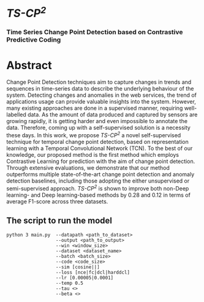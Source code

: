 # <em>TS-CP<sup>2</sup></em>
### Time Series Change Point Detection based on Contrastive Predictive Coding

# Abstract
Change Point Detection techniques aim to capture changes in trends and sequences in time-series data to describe the underlying behaviour of the system.
Detecting changes and anomalies in the web services, the trend of applications usage can provide valuable insights into the system. However, many existing approaches are done in a supervised manner, requiring well-labelled data. As the amount of data produced and captured by sensors are growing rapidly, it is getting harder and even impossible to annotate the data. Therefore, coming up with a self-supervised solution is a necessity these days. 
In this work, we propose <em>TS-CP<sup>2</sup></em> a novel self-supervised technique for temporal change point detection, based on representation learning with a Temporal Convolutional Network (TCN). To the best of our knowledge, our proposed method is the first method which employs Contrastive Learning for prediction with the aim of change point detection.
Through extensive evaluations, we demonstrate that our method outperforms multiple state-of-the-art change point detection and anomaly detection baselines, including those adopting the either unsupervised or semi-supervised approach. <em>TS-CP<sup>2</sup></em> is shown to improve both non-Deep learning- and Deep learning-based methods by 0.28 and 0.12 in terms of average F1-score across three datasets.


## The script to run the model

    python 3 main.py  --datapath <path_to_dataset> 
                      --output <path_to_output> 
                      --win <window_size> 
                      --dataset <dataset_name> 
                      --batch <batch_size>  
                      --code <code_size> 
                      --sim [cosine||] 
                      --loss [nce|fc|dcl|harddcl] 
                      --lr [0.00005|0.0001] 
                      --temp 0.5 
                      --tau <> 
                      --beta <>
